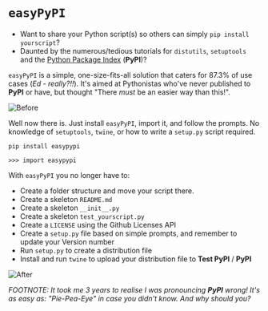 # `easyPyPI`
- Want to share your Python script(s)  so others can simply `pip install yourscript`?
- Daunted by the numerous/tedious tutorials for `distutils`, `setuptools` and the [Python Package Index](https://pypi.org/) (**PyPI**)?

`easyPyPI` is a simple, one-size-fits-all solution that caters for 87.3% of use cases (*Ed - really?!!*).  It's aimed at Pythonistas who've never published to **PyPI** or have, but thought "There *must* be an easier way than this!".

![Before](https://media.giphy.com/media/XIqCQx02E1U9W/giphy.gif)

Well now there is.  Just install `easyPyPI`, import it, and follow the prompts.  No knowledge of `setuptools`, `twine`, or how to write a `setup.py` script required.

    pip install easypypi
    
    >>> import easypypi
    
With `easyPyPI` you no longer have to:

- Create a folder structure and move your script there.
- Create a skeleton `README.md`
- Create a skeleton `__init__.py`
- Create a skeleton `test_yourscript.py`
- Create a `LICENSE` using the Github Licenses API
- Create a `setup.py` file based on simple prompts, and remember to update your Version number
- Run `setup.py` to create a distribution file
- Install and run `twine` to upload your distribution file to **Test PyPI** / **PyPI**

![After](https://media.giphy.com/media/Nw8z2olm0nGHC/giphy.gif)

*FOOTNOTE: It took me 3 years to realise I was pronouncing **PyPI** wrong!  It's as easy as: "Pie-Pea-Eye" in case you didn't know.  And why should you?*

